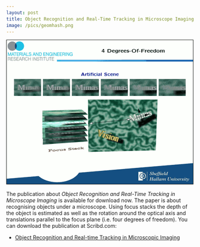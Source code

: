 ```yaml
---
layout: post
title: Object Recognition and Real-Time Tracking in Microscope Imaging
image: /pics/geomhash.png
---
```


<span class="center"><a href="http://www.slideshare.net/wedesoft/imvip-wedekind-foils"><img src="/pics/geomhash.png" width="500" alt=""/></a></span>

The publication about _Object Recognition and Real-Time Tracking in Microscope Imaging_ is available for download now. The paper is about recognising objects under a microscope. Using focus stacks the depth of the object is estimated as well as the rotation around the optical axis and translations parallel to the focus plane (i.e. four degrees of freedom). You can download the publication at Scribd.com:

<ul>
  <li><a href="http://www.scribd.com/doc/71015261/Object-Recognition-and-Real-time-Tracking-in-Microscopic-Imaging">Object Recognition and Real-time Tracking in Microscopic Imaging</a></li>
</ul>
